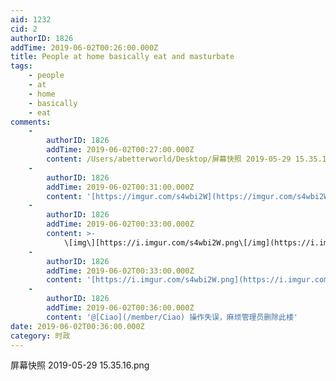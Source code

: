 ```yaml
---
aid: 1232
cid: 2
authorID: 1826
addTime: 2019-06-02T00:26:00.000Z
title: People at home basically eat and masturbate
tags:
    - people
    - at
    - home
    - basically
    - eat
comments:
    -
        authorID: 1826
        addTime: 2019-06-02T00:27:00.000Z
        content: /Users/abetterworld/Desktop/屏幕快照 2019-05-29 15.35.16.png
    -
        authorID: 1826
        addTime: 2019-06-02T00:31:00.000Z
        content: '[https://imgur.com/s4wbi2W](https://imgur.com/s4wbi2W)'
    -
        authorID: 1826
        addTime: 2019-06-02T00:33:00.000Z
        content: >-
            \[img\][https://i.imgur.com/s4wbi2W.png\[/img](https://i.imgur.com/s4wbi2W.png[/img)\]
    -
        authorID: 1826
        addTime: 2019-06-02T00:33:00.000Z
        content: '[https://i.imgur.com/s4wbi2W.png](https://i.imgur.com/s4wbi2W.png)'
    -
        authorID: 1826
        addTime: 2019-06-02T00:36:00.000Z
        content: '@[Ciao](/member/Ciao) 操作失误，麻烦管理员删除此楼'
date: 2019-06-02T00:36:00.000Z
category: 时政
---
```


屏幕快照 2019-05-29 15.35.16.png
